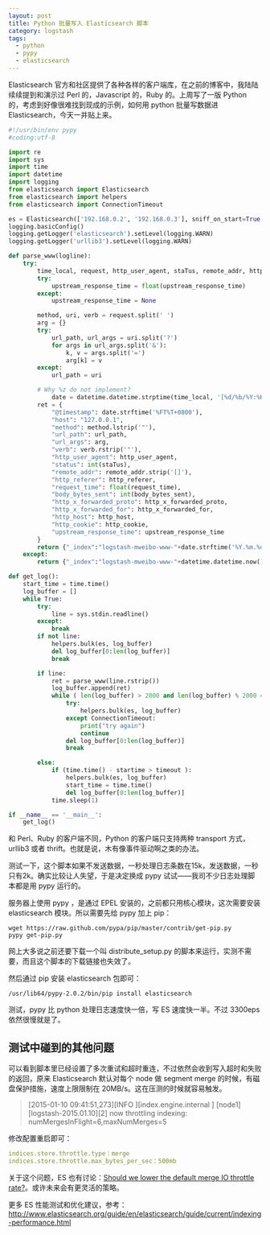 ```yaml
---
layout: post
title: Python 批量写入 Elasticsearch 脚本
category: logstash
tags:
  - python
  - pypy
  - elasticsearch
---
```


Elasticsearch 官方和社区提供了各种各样的客户端库，在之前的博客中，我陆陆续续提到和演示过 Perl 的，Javascript 的，Ruby 的。上周写了一版 Python 的，考虑到好像很难找到现成的示例，如何用 python 批量写数据进 Elasticsearch，今天一并贴上来。

```python
#!/usr/bin/env pypy
#coding:utf-8

import re
import sys
import time
import datetime
import logging
from elasticsearch import Elasticsearch
from elasticsearch import helpers
from elasticsearch import ConnectionTimeout

es = Elasticsearch(['192.168.0.2', '192.168.0.3'], sniff_on_start=True, sniff_on_connection_fail=True, max_retries=3, retry_on_timeout=True)
logging.basicConfig()
logging.getLogger('elasticsearch').setLevel(logging.WARN)
logging.getLogger('urllib3').setLevel(logging.WARN)

def parse_www(logline):
	try:
		time_local, request, http_user_agent, staTus, remote_addr, http_referer, request_time, body_bytes_sent, http_x_forwarded_proto, http_x_forwarded_for, http_host, http_cookie, upstream_response_time = logline.split('`')
		try:
			upstream_response_time = float(upstream_response_time)
		except:
			upstream_response_time = None

		method, uri, verb = request.split(' ')
		arg = {}
		try:
			url_path, url_args = uri.split('?')
			for args in url_args.split('&'):
				k, v = args.split('=')
				arg[k] = v
		except:
			url_path = uri

		# Why %z do not implement?
	        date = datetime.datetime.strptime(time_local, '[%d/%b/%Y:%H:%M:%S +0800]')
		ret = {
			"@timestamp": date.strftime('%FT%T+0800'),
			"host": "127.0.0.1",
			"method": method.lstrip('"'),
			"url_path": url_path,
			"url_args": arg,
			"verb": verb.rstrip('"'),
			"http_user_agent": http_user_agent,
			"status": int(staTus),
			"remote_addr": remote_addr.strip('[]'),
			"http_referer": http_referer,
			"request_time": float(request_time),
			"body_bytes_sent": int(body_bytes_sent),
			"http_x_forwarded_proto": http_x_forwarded_proto,
			"http_x_forwarded_for": http_x_forwarded_for,
			"http_host": http_host,
			"http_cookie": http_cookie,
			"upstream_response_time": upstream_response_time
		}
		return {"_index":"logstash-mweibo-www-"+date.strftime('%Y.%m.%d'), "_type":"nginx","_source":ret}
	except:
		return {"_index":"logstash-mweibo-www-"+datetime.datetime.now().strftime('%Y.%m.%d'), "_type":"nginx","_source":{"message":logline}}

def get_log():
    start_time = time.time()
    log_buffer = []
    while True:
        try:
            line = sys.stdin.readline()
        except:
            break
        if not line:
            helpers.bulk(es, log_buffer)
            del log_buffer[0:len(log_buffer)]
            break

        if line:
            ret = parse_www(line.rstrip())
            log_buffer.append(ret)
            while ( len(log_buffer) > 2000 and len(log_buffer) % 2000 == 0 ):
                try:
                    helpers.bulk(es, log_buffer)
                except ConnectionTimeout:
                    print("try again")
                    continue
                del log_buffer[0:len(log_buffer)]
                break

        else:
            if (time.time() - startime > timeout ):
                helpers.bulk(es, log_buffer)
                start_time = time.time()
                del log_buffer[0:len(log_buffer)]
            time.sleep(1)

if __name__ == '__main__':
    get_log()
```

和 Perl、Ruby 的客户端不同，Python 的客户端只支持两种 transport 方式，urllib3 或者 thrift。也就是说，木有像事件驱动啊之类的办法。

测试一下，这个脚本如果不发送数据，一秒处理日志条数在15k，发送数据，一秒只有2k。确实比较让人失望，于是决定换成 pypy 试试——我司不少日志处理脚本都是用 pypy 运行的。

服务器上使用 pypy ，是通过 EPEL 安装的，之前都只用核心模块，这次需要安装 elasticsearch 模块。所以需要先给 pypy 加上 pip：

    wget https://raw.github.com/pypa/pip/master/contrib/get-pip.py
    pypy get-pip.py

网上大多说之前还要下载一个叫 distribute_setup.py 的脚本来运行，实测不需要，而且这个脚本的下载链接也失效了。

然后通过 pip 安装 elasticsearch 包即可：

    /usr/lib64/pypy-2.0.2/bin/pip install elasticsearch

测试，pypy 比 python 处理日志速度快一倍，写 ES 速度快一半。不过 3300eps 依然很慢就是了。

## 测试中碰到的其他问题

可以看到脚本里已经设置了多次重试和超时重连，不过依然会收到写入超时和失败的返回，原来 Elasticsearch 默认对每个 node 做 segment merge 的时候，有磁盘保护措施，速度上限限制在 20MB/s。这在压测的时候就容易触发。

> [2015-01-10 09:41:51,273][INFO ][index.engine.internal ] [node1][logstash-2015.01.10][2] now throttling indexing: numMergesInFlight=6,maxNumMerges=5

修改配置重启即可：

```yaml
indices.store.throttle.type：merge
indices.store.throttle.max_bytes_per_sec：500mb
```

关于这个问题，ES 也有讨论：[Should we lower the default merge IO throttle rate?](https://github.com/elasticsearch/elasticsearch/issues/6081)。或许未来会有更灵活的策略。

更多 ES 性能测试和优化建议，参考：<http://www.elasticsearch.org/guide/en/elasticsearch/guide/current/indexing-performance.html>
